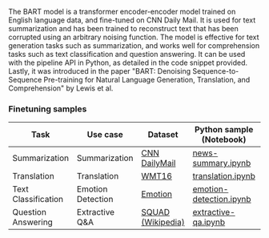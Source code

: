 The BART model is a transformer encoder-encoder model trained on English language data, and fine-tuned on CNN Daily Mail. It is used for text summarization and has been trained to reconstruct text that has been corrupted using an arbitrary noising function. The model is effective for text generation tasks such as summarization, and works well for comprehension tasks such as text classification and question answering. It can be used with the pipeline API in Python, as detailed in the code snippet provided. Lastly, it was introduced in the paper "BART: Denoising Sequence-to-Sequence Pre-training for Natural Language Generation, Translation, and Comprehension" by Lewis et al.

### Finetuning samples

Task|Use case|Dataset|Python sample (Notebook)|CLI with YAML
|---|--|--|--|--|
Summarization|Summarization|[CNN DailyMail](https://huggingface.co/datasets/cnn_dailymail)|[news-summary.ipynb](https://github.com/Azure/azureml-examples/tree/sitaram/finetunenotebooks/sdk/python/foundation-models/system/finetune/summarization/news-summary.ipynb)|[news-summary.sh](https://github.com/Azure/azureml-examples/blob/sitaram/finetunenotebooks/cli/foundation-models/system/finetune/summarization/news-summary.sh)
Translation|Translation|[WMT16](https://huggingface.co/datasets/cnn_dailymail)|[translation.ipynb](https://github.com/Azure/azureml-examples/tree/sitaram/finetunenotebooks/sdk/python/foundation-models/system/finetune/translation/translation.ipynb)|[translation.sh](https://github.com/Azure/azureml-examples/blob/sitaram/finetunenotebooks/cli/foundation-models/system/finetune/translation/translation.sh)
Text Classification|Emotion Detection|[Emotion](https://huggingface.co/datasets/dair-ai/emotion)|[emotion-detection.ipynb](https://aka.ms/azureml-ft-sdk-emotion-detection)|[emotion-detection.sh](https://aka.ms/azureml-ft-cli-emotion-detection)
Question Answering|Extractive Q&A|[SQUAD (Wikipedia)](https://huggingface.co/datasets/squad)|[extractive-qa.ipynb](https://aka.ms/azureml-ft-sdk-extractive-qa)|[extractive-qa.sh](https://github.com/Azure/azureml-examples/blob/sitaram/finetunenotebooks/cli/foundation-models/system/finetune/question-answering/extractive-qa.sh)
